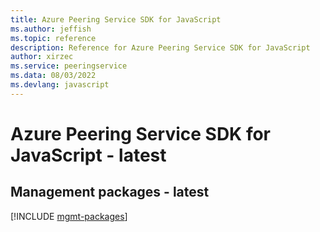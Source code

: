 ```yaml
---
title: Azure Peering Service SDK for JavaScript
ms.author: jeffish
ms.topic: reference
description: Reference for Azure Peering Service SDK for JavaScript
author: xirzec
ms.service: peeringservice
ms.data: 08/03/2022
ms.devlang: javascript
---
```

# Azure Peering Service SDK for JavaScript - latest

## Management packages - latest
[!INCLUDE [mgmt-packages](peering-service-mgmt-index.md)]